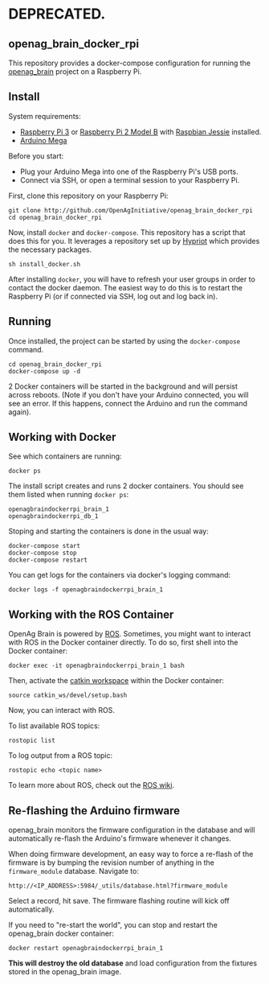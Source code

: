 # DEPRECATED.

## openag\_brain\_docker\_rpi

This repository provides a docker-compose configuration for running the
[openag\_brain](http://github.com/OpenAgInitiative/openag_brain) project on a
Raspberry Pi.

## Install

System requirements:

- [Raspberry Pi 3](https://www.raspberrypi.org/products/raspberry-pi-3-model-b/)
  or [Raspberry Pi 2 Model B](https://www.raspberrypi.org/products/raspberry-pi-2-model-b/)
  with [Raspbian Jessie](https://www.raspberrypi.org/downloads/raspbian/) installed.
- [Arduino Mega](https://www.arduino.cc/en/Main/ArduinoBoardMega)

Before you start:

- Plug your Arduino Mega into one of the Raspberry Pi's USB ports.
- Connect via SSH, or open a terminal session to your Raspberry Pi.

First, clone this repository on your Raspberry Pi:

    git clone http://github.com/OpenAgInitiative/openag_brain_docker_rpi
    cd openag_brain_docker_rpi

Now, install `docker` and `docker-compose`. This repository has a script that
does this for you. It leverages a repository set up by
[Hypriot](http://blog.hypriot.com/) which provides the necessary packages.

    sh install_docker.sh

After installing `docker`, you will have to refresh your user groups in order
to contact the docker daemon. The easiest way to do this is to restart the
Raspberry Pi (or if connected via SSH, log out and log back in).

## Running

Once installed, the project can be started by using the `docker-compose`
command.

    cd openag_brain_docker_rpi
    docker-compose up -d

2 Docker containers will be started in the background and will persist across
reboots. (Note if you don't have your Arduino connected, you will see an error.
If this happens, connect the Arduino and run the command again).

## Working with Docker

See which containers are running:

    docker ps

The install script creates and runs 2 docker containers. You should see them
listed when running `docker ps`:

    openagbraindockerrpi_brain_1
    openagbraindockerrpi_db_1

Stoping and starting the containers is done in the usual way:

    docker-compose start
    docker-compose stop
    docker-compose restart

You can get logs for the containers via docker's logging command:

    docker logs -f openagbraindockerrpi_brain_1

## Working with the ROS Container

OpenAg Brain is powered by [ROS](http://www.ros.org/). Sometimes, you might
want to interact with ROS in the Docker container directly. To do so, first
shell into the Docker container:

    docker exec -it openagbraindockerrpi_brain_1 bash

Then, activate the [catkin workspace](http://wiki.ros.org/catkin/Tutorials/using_a_workspace)
within the Docker container:

    source catkin_ws/devel/setup.bash

Now, you can interact with ROS.

To list available ROS topics:

    rostopic list

To log output from a ROS topic:

    rostopic echo <topic name>

To learn more about ROS, check out the [ROS wiki](http://wiki.ros.org/).

## Re-flashing the Arduino firmware

openag_brain monitors the firmware configuration in the database and will
automatically re-flash the Arduino's firmware whenever it changes.

When doing firmware development, an easy way to force a re-flash of the
firmware is by bumping the revision number of anything in the
`firmware_module` database. Navigate to:

    http://<IP_ADDRESS>:5984/_utils/database.html?firmware_module

Select a record, hit save. The firmware flashing routine will kick
off automatically.

If you need to "re-start the world", you can stop and restart the openag_brain
docker container:

    docker restart openagbraindockerrpi_brain_1

**This will destroy the old database** and load configuration from the fixtures
stored in the openag_brain image.
